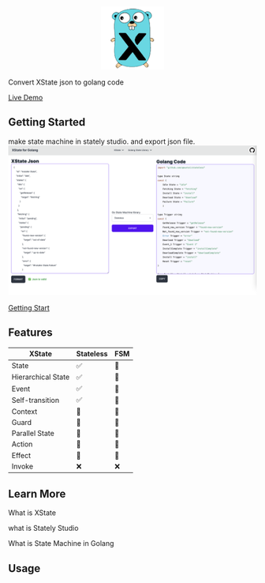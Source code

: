<p align="center">
    <img src="https://github.com/CorrectRoadH/XState-for-golang/blob/main/images/logo.png?raw=true" height="128"/></a>
</p>

Convert XState json to golang code

[Live Demo](https://xstate.zeabur.app)

## Getting Started
make state machine in stately studio. and export json file.
![image](./images/screenshot.png)

[Getting Start](./docs/getting-start.md)


## Features
| XState | Stateless | FSM |
| --- | --- | --- |
| State | ✅ | 🚧 |
| Hierarchical State | ✅ | 🚧 |
| Event | ✅ | 🚧 |
| Self-transition | ✅ | 🚧 |
| Context | 🚧 | 🚧 |
| Guard | 🚧 | 🚧 |
| Parallel State | 🚧 | 🚧 | 
| Action | 🚧 | 🚧 |
| Effect | 🚧 | 🚧 |
| Invoke | ❌ | ❌ |

## Learn More

What is XState

what is Stately Studio

What is State Machine in Golang

## Usage
